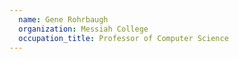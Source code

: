 ```yaml
---
  name: Gene Rohrbaugh
  organization: Messiah College
  occupation_title: Professor of Computer Science
---
```

